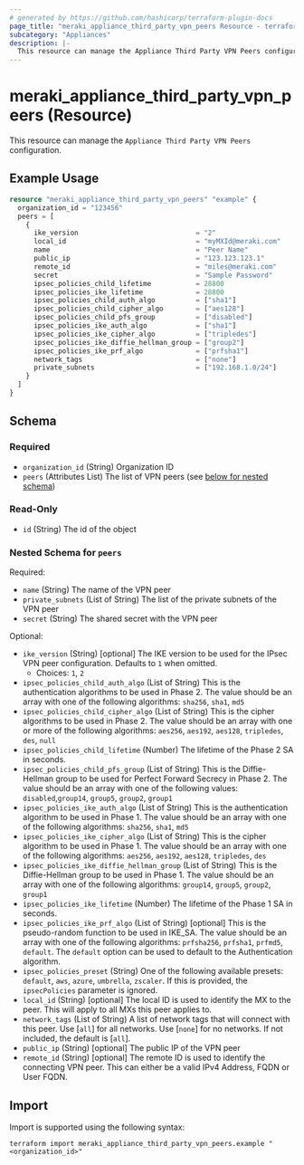 ```yaml
---
# generated by https://github.com/hashicorp/terraform-plugin-docs
page_title: "meraki_appliance_third_party_vpn_peers Resource - terraform-provider-meraki"
subcategory: "Appliances"
description: |-
  This resource can manage the Appliance Third Party VPN Peers configuration.
---
```


# meraki_appliance_third_party_vpn_peers (Resource)

This resource can manage the `Appliance Third Party VPN Peers` configuration.

## Example Usage

```terraform
resource "meraki_appliance_third_party_vpn_peers" "example" {
  organization_id = "123456"
  peers = [
    {
      ike_version                             = "2"
      local_id                                = "myMXId@meraki.com"
      name                                    = "Peer Name"
      public_ip                               = "123.123.123.1"
      remote_id                               = "miles@meraki.com"
      secret                                  = "Sample Password"
      ipsec_policies_child_lifetime           = 28800
      ipsec_policies_ike_lifetime             = 28800
      ipsec_policies_child_auth_algo          = ["sha1"]
      ipsec_policies_child_cipher_algo        = ["aes128"]
      ipsec_policies_child_pfs_group          = ["disabled"]
      ipsec_policies_ike_auth_algo            = ["sha1"]
      ipsec_policies_ike_cipher_algo          = ["tripledes"]
      ipsec_policies_ike_diffie_hellman_group = ["group2"]
      ipsec_policies_ike_prf_algo             = ["prfsha1"]
      network_tags                            = ["none"]
      private_subnets                         = ["192.168.1.0/24"]
    }
  ]
}
```

<!-- schema generated by tfplugindocs -->
## Schema

### Required

- `organization_id` (String) Organization ID
- `peers` (Attributes List) The list of VPN peers (see [below for nested schema](#nestedatt--peers))

### Read-Only

- `id` (String) The id of the object

<a id="nestedatt--peers"></a>
### Nested Schema for `peers`

Required:

- `name` (String) The name of the VPN peer
- `private_subnets` (List of String) The list of the private subnets of the VPN peer
- `secret` (String) The shared secret with the VPN peer

Optional:

- `ike_version` (String) [optional] The IKE version to be used for the IPsec VPN peer configuration. Defaults to `1` when omitted.
  - Choices: `1`, `2`
- `ipsec_policies_child_auth_algo` (List of String) This is the authentication algorithms to be used in Phase 2. The value should be an array with one of the following algorithms: `sha256`, `sha1`, `md5`
- `ipsec_policies_child_cipher_algo` (List of String) This is the cipher algorithms to be used in Phase 2. The value should be an array with one or more of the following algorithms: `aes256`, `aes192`, `aes128`, `tripledes`, `des`, `null`
- `ipsec_policies_child_lifetime` (Number) The lifetime of the Phase 2 SA in seconds.
- `ipsec_policies_child_pfs_group` (List of String) This is the Diffie-Hellman group to be used for Perfect Forward Secrecy in Phase 2. The value should be an array with one of the following values: `disabled`,`group14`, `group5`, `group2`, `group1`
- `ipsec_policies_ike_auth_algo` (List of String) This is the authentication algorithm to be used in Phase 1. The value should be an array with one of the following algorithms: `sha256`, `sha1`, `md5`
- `ipsec_policies_ike_cipher_algo` (List of String) This is the cipher algorithm to be used in Phase 1. The value should be an array with one of the following algorithms: `aes256`, `aes192`, `aes128`, `tripledes`, `des`
- `ipsec_policies_ike_diffie_hellman_group` (List of String) This is the Diffie-Hellman group to be used in Phase 1. The value should be an array with one of the following algorithms: `group14`, `group5`, `group2`, `group1`
- `ipsec_policies_ike_lifetime` (Number) The lifetime of the Phase 1 SA in seconds.
- `ipsec_policies_ike_prf_algo` (List of String) [optional] This is the pseudo-random function to be used in IKE_SA. The value should be an array with one of the following algorithms: `prfsha256`, `prfsha1`, `prfmd5`, `default`. The `default` option can be used to default to the Authentication algorithm.
- `ipsec_policies_preset` (String) One of the following available presets: `default`, `aws`, `azure`, `umbrella`, `zscaler`. If this is provided, the `ipsecPolicies` parameter is ignored.
- `local_id` (String) [optional] The local ID is used to identify the MX to the peer. This will apply to all MXs this peer applies to.
- `network_tags` (List of String) A list of network tags that will connect with this peer. Use [`all`] for all networks. Use [`none`] for no networks. If not included, the default is [`all`].
- `public_ip` (String) [optional] The public IP of the VPN peer
- `remote_id` (String) [optional] The remote ID is used to identify the connecting VPN peer. This can either be a valid IPv4 Address, FQDN or User FQDN.

## Import

Import is supported using the following syntax:

```shell
terraform import meraki_appliance_third_party_vpn_peers.example "<organization_id>"
```
